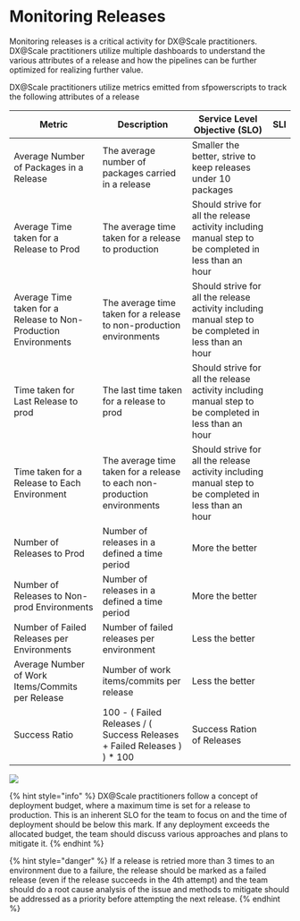 # Monitoring Releases

Monitoring releases is a critical activity for DX@Scale practitioners. DX@Scale practitioners utilize multiple dashboards to understand the various attributes of a release and how the pipelines can be further optimized for realizing further value.

DX@Scale practitioners utilize metrics emitted from sfpowerscripts to track the following attributes of a release

| Metric                                                          | Description                                                               | Service Level Objective (SLO)                                                                         | SLI |
| --------------------------------------------------------------- | ------------------------------------------------------------------------- | ----------------------------------------------------------------------------------------------------- | --- |
| Average Number of Packages in a Release                         | The average number of packages carried in a release                       | Smaller the better, strive to keep releases under 10 packages                                         |     |
| Average Time taken for a Release to Prod                        | The average time taken for a release to production                        | Should strive for all the release activity including manual step to be completed in less than an hour |     |
| Average Time taken for a Release to Non-Production Environments | The average time taken for a release to non-production environments       | Should strive for all the release activity including manual step to be completed in less than an hour |     |
| Time taken for Last Release to prod                             | The last time taken for a release to prod                                 | Should strive for all the release activity including manual step to be completed in less than an hour |     |
| Time taken for a Release to Each Environment                    | The average time taken for a release to each non-production environments  | Should strive for all the release activity including manual step to be completed in less than an hour |     |
| Number of Releases to Prod                                      | Number of releases in a defined a time period                             | More the better                                                                                       |     |
| Number of Releases to Non-prod Environments                     | Number of releases in a defined a time period                             | More the better                                                                                       |     |
| Number of Failed Releases per Environments                      | Number of failed releases per environment                                 | Less the better                                                                                       |     |
| Average Number of Work Items/Commits per Release                | Number of work items/commits per release                                  | Less the better                                                                                       |     |
| Success Ratio                                                   | 100 - ( Failed Releases / ( Success Releases + Failed Releases ) ) \* 100 | Success Ration of Releases                                                                            |     |

![](../.gitbook/assets/dashboard\_edited.png)

{% hint style="info" %}
DX@Scale practitioners follow a concept of deployment budget, where a maximum time is set for a release to production. This is an inherent SLO for the team to focus on and the time of deployment should be below this mark. If any deployment exceeds the allocated budget, the team should discuss various approaches and plans to mitigate it.
{% endhint %}

{% hint style="danger" %}
If a release is retried more than 3 times to an environment due to a failure, the release should be marked as a failed release (even if the release succeeds in the 4th attempt) and the team should do a root cause analysis of the issue and methods to mitigate should be addressed as a priority before attempting the next release.
{% endhint %}
